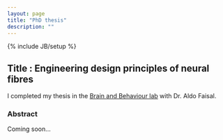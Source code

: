 ```yaml
---
layout: page
title: "PhD thesis"
description: ""
---
```

{% include JB/setup %}

## Title : Engineering design principles of neural fibres
I completed my thesis in the
[Brain and Behaviour lab](http://www.faisallab.com) with Dr. Aldo
Faisal.

### Abstract
Coming soon...
